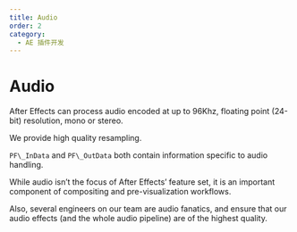 ```yaml
---
title: Audio
order: 2
category:
  - AE 插件开发
---
```


# Audio

After Effects can process audio encoded at up to 96Khz, floating point (24-bit) resolution, mono or stereo.

We provide high quality resampling.

`PF\_InData` and `PF\_OutData` both contain information specific to audio handling.

While audio isn’t the focus of After Effects’ feature set, it is an important component of compositing and pre-visualization workflows.

Also, several engineers on our team are audio fanatics, and ensure that our audio effects (and the whole audio pipeline) are of the highest quality.
